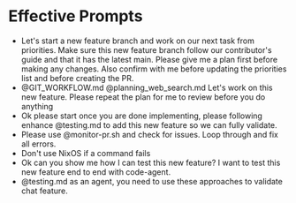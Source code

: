 # Effective Prompts

- Let's start a new feature branch and work on our next task from priorities. Make sure this new feature branch follow our contributor's guide and that it has the latest main. Please give me a plan first before making any changes. Also confirm with me before updating the priorities list and before creating the PR.
-  @GIT_WORKFLOW.md @planning_web_search.md Let's work on this new feature. Please repeat the plan for me to review before you do anything 
  - Ok please start once you are done implementing, please following enhance @testing.md to add this new feature so we can fully validate.
  - Please use @monitor-pr.sh and check for issues. Loop through and fix all errors.
  - Don't use NixOS if a command fails
  - Ok can you show me how I can test this new feature? I want to test this new feature end to end with code-agent.
  - @testing.md as an agent, you need to use these approaches to validate chat feature.